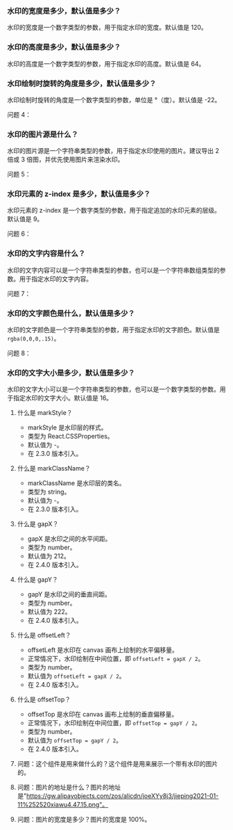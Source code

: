 ### 水印的宽度是多少，默认值是多少？

水印的宽度是一个数字类型的参数，用于指定水印的宽度。默认值是 120。

### 水印的高度是多少，默认值是多少？

水印的高度是一个数字类型的参数，用于指定水印的高度。默认值是 64。

### 水印绘制时旋转的角度是多少，默认值是多少？

水印绘制时旋转的角度是一个数字类型的参数，单位是 °（度）。默认值是 -22。

问题 4：

### 水印的图片源是什么？

水印的图片源是一个字符串类型的参数，用于指定水印使用的图片。建议导出 2 倍或 3 倍图，并优先使用图片来渲染水印。

问题 5：

### 水印元素的 z-index 是多少，默认值是多少？

水印元素的 z-index 是一个数字类型的参数，用于指定追加的水印元素的层级。默认值是 9。

问题 6：

### 水印的文字内容是什么？

水印的文字内容可以是一个字符串类型的参数，也可以是一个字符串数组类型的参数。用于指定水印的文字内容。

问题 7：

### 水印的文字颜色是什么，默认值是多少？

水印的文字颜色是一个字符串类型的参数，用于指定水印的文字颜色。默认值是 `rgba(0,0,0,.15)`。

问题 8：

### 水印的文字大小是多少，默认值是多少？

水印的文字大小可以是一个字符串类型的参数，也可以是一个数字类型的参数。用于指定水印的文字大小。默认值是 16。

1. 什么是 markStyle？

   - markStyle 是水印层的样式。
   - 类型为 React.CSSProperties。
   - 默认值为 -。
   - 在 2.3.0 版本引入。

2. 什么是 markClassName？

   - markClassName 是水印层的类名。
   - 类型为 string。
   - 默认值为 -。
   - 在 2.3.0 版本引入。

3. 什么是 gapX？

   - gapX 是水印之间的水平间距。
   - 类型为 number。
   - 默认值为 212。
   - 在 2.4.0 版本引入。

4. 什么是 gapY？

   - gapY 是水印之间的垂直间距。
   - 类型为 number。
   - 默认值为 222。
   - 在 2.4.0 版本引入。

5. 什么是 offsetLeft？

   - offsetLeft 是水印在 canvas 画布上绘制的水平偏移量。
   - 正常情况下，水印绘制在中间位置，即 `offsetLeft = gapX / 2`。
   - 类型为 number。
   - 默认值为 `offsetLeft = gapX / 2`。
   - 在 2.4.0 版本引入。

6. 什么是 offsetTop？

   - offsetTop 是水印在 canvas 画布上绘制的垂直偏移量。
   - 正常情况下，水印绘制在中间位置，即 `offsetTop = gapY / 2`。
   - 类型为 number。
   - 默认值为 `offsetTop = gapY / 2`。
   - 在 2.4.0 版本引入。

7. 问题：这个组件是用来做什么的？这个组件是用来展示一个带有水印的图片的。

8. 问题：图片的地址是什么？图片的地址是"https://gw.alipayobjects.com/zos/alicdn/joeXYy8j3/jieping2021-01-11%252520xiawu4.47.15.png"。

9. 问题：图片的宽度是多少？图片的宽度是 100%。
